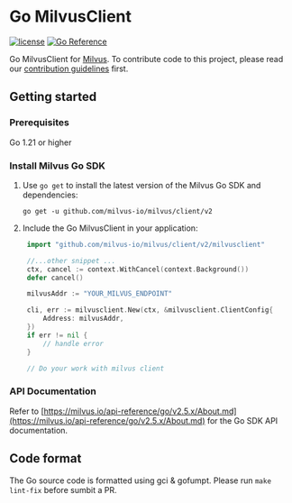 # Go MilvusClient

[![license](https://img.shields.io/hexpm/l/plug.svg?color=green)](https://github.com/milvus-io/milvus/blob/master/LICENSE)
[![Go Reference](https://pkg.go.dev/badge/github.com/milvus-io/milvus/client/v2.svg)](https://pkg.go.dev/github.com/milvus-io/milvus/client/v2)

Go MilvusClient for [Milvus](https://github.com/milvus-io/milvus). To contribute code to this project, please read our [contribution guidelines](https://github.com/milvus-io/milvus/blob/master/CONTRIBUTING.md) first.


## Getting started

### Prerequisites

Go 1.21 or higher

### Install Milvus Go SDK

1. Use `go get` to install the latest version of the Milvus Go SDK and dependencies:

   ```shell
   go get -u github.com/milvus-io/milvus/client/v2
   ```

2. Include the Go MilvusClient in your application:

   ```go
    import "github.com/milvus-io/milvus/client/v2/milvusclient"

    //...other snippet ...
    ctx, cancel := context.WithCancel(context.Background())
	defer cancel()

	milvusAddr := "YOUR_MILVUS_ENDPOINT"

	cli, err := milvusclient.New(ctx, &milvusclient.ClientConfig{
		Address: milvusAddr,
	})
	if err != nil {
		// handle error
    }

    // Do your work with milvus client
    ```

### API Documentation

Refer to [https://milvus.io/api-reference/go/v2.5.x/About.md](https://milvus.io/api-reference/go/v2.5.x/About.md) for the Go SDK API documentation.

## Code format

The Go source code is formatted using gci & gofumpt. Please run `make lint-fix` before sumbit a PR.
